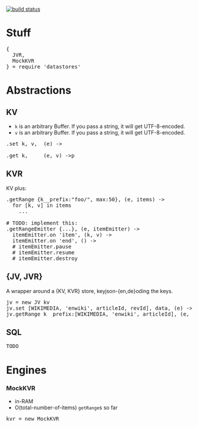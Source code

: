 [![build status](https://secure.travis-ci.org/andrewschaaf/node-datastores.png)](http://travis-ci.org/andrewschaaf/node-datastores)

# Stuff
<pre>
{
  JVR,
  MockKVR
} = require 'datastores'
</pre>


# Abstractions

## KV

* <code>k</code> is an arbitrary Buffer. If you pass a string, it will get UTF-8-encoded.
* <code>v</code> is an arbitrary Buffer. If you pass a string, it will get UTF-8-encoded.

<pre>
.set k, v,  (e) ->

.get k,     (e, v) ->p
</pre>

## KVR

KV plus:

<pre>
.getRange {k__prefix:"foo/", max:50}, (e, items) ->
  for [k, v] in items
    ...

# TODO: implement this:
.getRangeEmitter {...}, (e, itemEmitter) ->
  itemEmitter.on 'item', (k, v) ->
  itemEmitter.on 'end', () ->
  # itemEmitter.pause
  # itemEmitter.resume
  # itemEmitter.destroy
</pre>


## {JV, JVR}

A wrapper around a {KV, KVR} store, keyjson-{en,de}oding the keys.
<pre>
jv = new JV kv
jv.set [WIKIMEDIA, 'enwiki', articleId, revId], data, (e) ->
jv.getRange k__prefix:[WIKIMEDIA, 'enwiki', articleId], (e, items) ->
</pre>


## SQL
<pre>
TODO
</pre>


# Engines

### MockKVR

* in-RAM
* O(total-number-of-items) <code>getRange</code>s so far

<pre>
kvr = new MockKVR
</pre>
